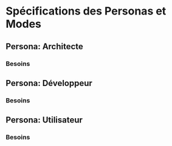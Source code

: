 # Spécifications des Personas et Modes

## Persona: Architecte

### Besoins


## Persona: Développeur

### Besoins


## Persona: Utilisateur

### Besoins


